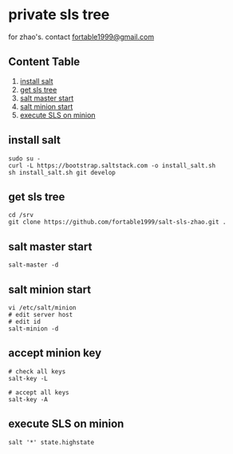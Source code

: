 # private sls tree
for zhao's. contact fortable1999@gmail.com

## Content Table
1. [install salt](#install-salt)
2. [get sls tree](#get-sls-tree)
3. [salt master start](#salt-master-start)
4. [salt minion start](#salt-minion-start)
4. [execute SLS on minion](#execute-sls-on-minion)

## install salt
```
sudo su -
curl -L https://bootstrap.saltstack.com -o install_salt.sh
sh install_salt.sh git develop
```

## get sls tree
```
cd /srv
git clone https://github.com/fortable1999/salt-sls-zhao.git .
```

## salt master start
```
salt-master -d
```

## salt minion start
```
vi /etc/salt/minion
# edit server host
# edit id
salt-minion -d
```

## accept minion key
```
# check all keys
salt-key -L

# accept all keys
salt-key -A
```

## execute SLS on minion
```
salt '*' state.highstate
```
